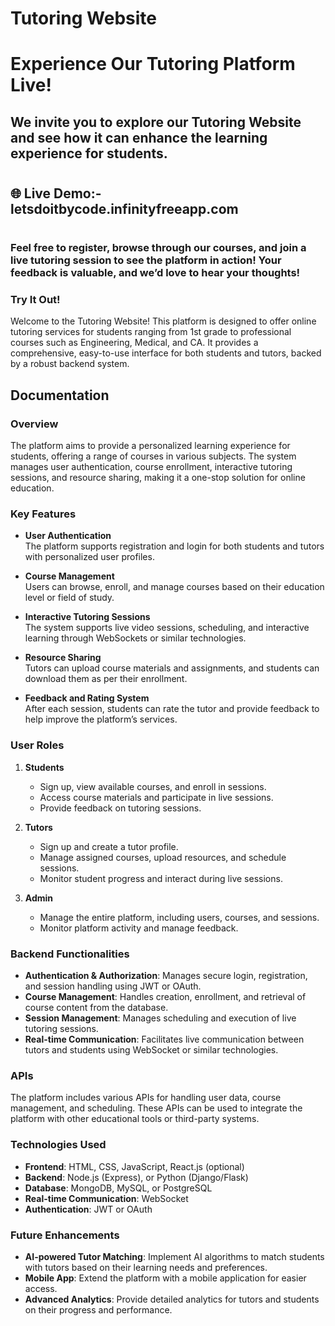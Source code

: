 # Tutoring Website


# Experience Our Tutoring Platform Live!
## We invite you to explore our Tutoring Website and see how it can enhance the learning experience for students.
# 
# 
#

##  🌐 Live Demo:-        letsdoitbycode.infinityfreeapp.com
#
#
#
### Feel free to register, browse through our courses, and join a live tutoring session to see the platform in action! Your feedback is valuable, and we’d love to hear your thoughts!

### Try It Out!


Welcome to the Tutoring Website! This platform is designed to offer online tutoring services for students ranging from 1st grade to professional courses such as Engineering, Medical, and CA. It provides a comprehensive, easy-to-use interface for both students and tutors, backed by a robust backend system.

## Documentation

### Overview

The platform aims to provide a personalized learning experience for students, offering a range of courses in various subjects. The system manages user authentication, course enrollment, interactive tutoring sessions, and resource sharing, making it a one-stop solution for online education.

### Key Features

- **User Authentication**  
  The platform supports registration and login for both students and tutors with personalized user profiles.
  
- **Course Management**  
  Users can browse, enroll, and manage courses based on their education level or field of study.

- **Interactive Tutoring Sessions**  
  The system supports live video sessions, scheduling, and interactive learning through WebSockets or similar technologies.

- **Resource Sharing**  
  Tutors can upload course materials and assignments, and students can download them as per their enrollment.

- **Feedback and Rating System**  
  After each session, students can rate the tutor and provide feedback to help improve the platform’s services.

### User Roles

1. **Students**  
   - Sign up, view available courses, and enroll in sessions.
   - Access course materials and participate in live sessions.
   - Provide feedback on tutoring sessions.

2. **Tutors**  
   - Sign up and create a tutor profile.
   - Manage assigned courses, upload resources, and schedule sessions.
   - Monitor student progress and interact during live sessions.

3. **Admin**  
   - Manage the entire platform, including users, courses, and sessions.
   - Monitor platform activity and manage feedback.

### Backend Functionalities

- **Authentication & Authorization**: Manages secure login, registration, and session handling using JWT or OAuth.
- **Course Management**: Handles creation, enrollment, and retrieval of course content from the database.
- **Session Management**: Manages scheduling and execution of live tutoring sessions.
- **Real-time Communication**: Facilitates live communication between tutors and students using WebSocket or similar technologies.

### APIs

The platform includes various APIs for handling user data, course management, and scheduling. These APIs can be used to integrate the platform with other educational tools or third-party systems.

### Technologies Used

- **Frontend**: HTML, CSS, JavaScript, React.js (optional)
- **Backend**: Node.js (Express), or Python (Django/Flask)
- **Database**: MongoDB, MySQL, or PostgreSQL
- **Real-time Communication**: WebSocket
- **Authentication**: JWT or OAuth

### Future Enhancements

- **AI-powered Tutor Matching**: Implement AI algorithms to match students with tutors based on their learning needs and preferences.
- **Mobile App**: Extend the platform with a mobile application for easier access.
- **Advanced Analytics**: Provide detailed analytics for tutors and students on their progress and performance.


